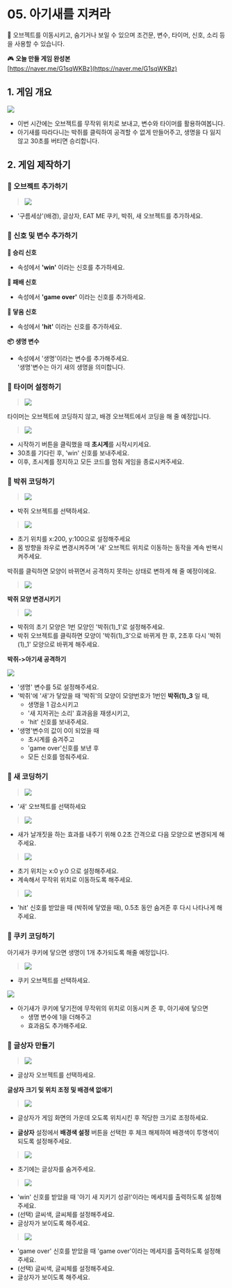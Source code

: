  # 05. 아기새를 지켜라 

🚩 오브젝트를 이동시키고, 숨기거나 보일 수 있으며 조건문, 변수, 타이머, 신호, 소리 등을 사용할 수 있습니다.

🎮  **오늘 만들 게임 완성본**   
[https://naver.me/G1sqWKBz](https://naver.me/G1sqWKBz) 

## 1. 게임 개요
![](img/05_아기새를지켜라/5_13.png)
- 이번 시간에는 오브젝트를 무작위 위치로 보내고, 변수와 타이머를 활용하여봅니다. 
- 아기새를 따라다니는 박쥐를 클릭하여 공격할 수 없게 만들어주고, 생명을 다 잃지 않고 30초를 버티면 승리합니다.


## 2. 게임 제작하기

### 🧩 오브젝트 추가하기
> ![](img/05_아기새를지켜라/5_14.png)
- '구름세상'(배경), 글상자, EAT ME 쿠키, 박쥐, 새 오브젝트를 추가하세요.


### 🧩 신호 및 변수 추가하기 
**🛜 승리 신호** 
- 속성에서 **'win'** 이라는 신호를 추가하세요. 

**🛜 패배 신호**
- 속성에서 **'game over'** 이라는 신호를 추가하세요. 

**🛜 닿음 신호**
- 속성에서 **'hit'** 이라는 신호를 추가하세요. 

  
**📦 생명 변수**
- 속성에서 '생명'이라는 변수를 추가해주세요.   
'생명'변수는 아기 새의 생명을 의미합니다.


### 🧩 타이머 설정하기

> ![](img/05_아기새를지켜라/5_15.png)
> 
타이머는 오브젝트에 코딩하지 않고, 배경 오브젝트에서 코딩을 해 줄 예정입니다.




> ![](img/05_아기새를지켜라/5_16.png)
- 시작하기 버튼을 클릭했을 때 **초시계**를 시작시키세요. 
- 30초를 기다린 후, 'win' 신호를 보내주세요. 
- 이후, 초시계를 정지하고 모든 코드를 멈춰 게임을 종료시켜주세요. 



### 🧩 박쥐 코딩하기



> ![](img/05_아기새를지켜라/5_박쥐.png)
- 박쥐 오브젝트를 선택하세요. 

> ![](img/05_아기새를지켜라/5_18.png)
- 초기 위치를 x:200, y:100으로 설정해주세요
- 몸 방향을 좌우로 변경시켜주며 '새' 오브젝트 위치로 이동하는 동작을 계속 반복시켜주세요. 
  
박쥐를 클릭하면 모양이 바뀌면서 공격하지 못하는 상태로 변하게 해 줄 예정이에요.

> ![](img/05_아기새를지켜라/5_29.png)



**박쥐 모양 변경시키기**

> ![](img/05_아기새를지켜라/5_19.png)
- 박쥐의 초기 모양은 1번 모양인 '박쥐(1)_1'로 설정해주세요. 
- 박쥐 오브젝트를 클릭하면 모양이 '박쥐(1)_3'으로 바뀌게 한 후, 2초후 다시 '박쥐(1)_1' 모양으로 바뀌게 해주세요. 
  
**박쥐->아기새 공격하기**   

![](img/05_아기새를지켜라/5_20.png)
- '생명' 변수를 5로 설정해주세요. 
- '박쥐'에 '새'가 닿았을 때 '박쥐'의 모양이 모양번호가 1번인 **박쥐(1)_3** 일 때,
  - 생명을 1 감소시키고 
  - '새 지저귀는 소리' 효과음을 재생시키고, 
  - 'hit' 신호를 보내주세요. 
- '생명'변수의 값이 0이 되었을 때
  - 초시계를 숨겨주고 
  - 'game over'신호를 보낸 후
  - 모든 신호를 멈춰주세요. 
  

### 🧩 새 코딩하기
> ![](img/05_아기새를지켜라/5_새.png)
- '새' 오브젝트를 선택하세요

> ![](img/05_아기새를지켜라/5_24.png)
- 새가 날개짓을 하는 효과를 내주기 위해 0.2초 간격으로 다음 모양으로 변경되게 해주세요. 

> ![](img/05_아기새를지켜라/5_25.png)
- 초기 위치는 x:0 y:0 으로 설정해주세요. 
- 계속해서 무작위 위치로 이동하도록 해주세요. 

> ![](img/05_아기새를지켜라/5_26.png)
- 'hit' 신호를 받았을 때 (박쥐에 닿였을 때), 0.5초 동안 숨겨준 후 다시 나타나게 해주세요. 


### 🧩 쿠키 코딩하기
아기새가 쿠키에 닿으면 생명이 1개 추가되도록 해줄 예정입니다.

> ![](img/05_아기새를지켜라/5_쿠키.png)
- 쿠키 오브젝트를 선택하세요. 

![](img/05_아기새를지켜라/5_27.png)
- 아기새가 쿠키에 닿기전에 무작위의 위치로 이동시켜 준 후, 아기새에 닿으면 
  - 생명 변수에 1을 더해주고
  - 효과음도 추가해주세요. 


### 🧩 글상자 만들기 

> ![](img/05_아기새를지켜라/5_글상자.png)
- 글상자 오브젝트를 선택하세요.
  
**글상자 크기 및 위치 조정 및 배경색 없애기** 

> ![](img/05_아기새를지켜라/5_28.png)
- 글상자가 게임 화면의 가운데 오도록 위치시킨 후 적당한 크기로 조정하세요. 
    
- **글상자** 설정에서 **배경색 설정** 버튼을 선택한 후 체크 해제하여 배경색이 투명색이 되도록 설정해주세요. 




> ![](img/05_아기새를지켜라/5_21.png)
- 초기에는 글상자를 숨겨주세요. 

> ![](img/05_아기새를지켜라/5_22.png)
- 'win' 신호를 받았을 때 '아기 새 지키기 성공!'이라는 메세지를 출력하도록 설정해주세요.
- (선택) 글씨색, 글씨체를 설정해주세요. 
- 글상자가 보이도록 해주세요. 

> ![](img/05_아기새를지켜라/5_23.png)
- 'game over' 신호를 받았을 때 'game over'이라는 메세지를 출력하도록 설정해주세요.
- (선택) 글씨색, 글씨체를 설정해주세요. 
- 글상자가 보이도록 해주세요. 